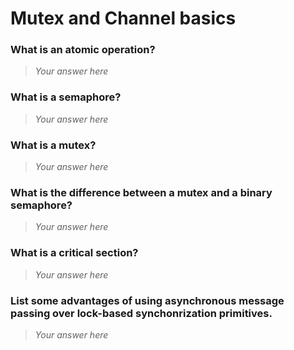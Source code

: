 # Mutex and Channel basics

### What is an atomic operation?
> *Your answer here*

### What is a semaphore?
> *Your answer here*

### What is a mutex?
> *Your answer here*

### What is the difference between a mutex and a binary semaphore?
> *Your answer here*

### What is a critical section?
> *Your answer here*

### List some advantages of using asynchronous message passing over lock-based synchonrization primitives.
> *Your answer here*

